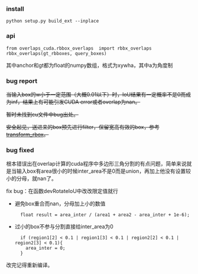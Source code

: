 ### install

```
python setup.py build_ext --inplace
```

### api

```
from overlaps_cuda.rbbox_overlaps  import rbbx_overlaps
rbbx_overlaps(gt_rbboxes, query_boxes)
```

其中anchor和gt都为float的numpy数组，格式为xywha，其中a为角度制

### bug report

~~当输入box的w小于一定范围（大概0.01以下）时，IoU结果有一定概率不是0而成为inf，结果上有可能引发CUDA error或者overlap为nan。~~

~~暂时未找到cu文件中bug出处。~~

~~安全起见，送进来的box预先进行filter，保留宽高有效的box，参考[transform_rbox](https://github.com/ming71/toolbox/blob/master/rotation/transform_rbox.py)。~~

### bug fixed

根本错误出在overlap计算的cuda程序中多边形三角分割的有点问题，简单来说就是当输入box有area很小的时候inter_area不是0而是union，再加上他没有设置较小的分母，就nan了。

fix bug：在函数devRotateIoU中改改限定值就行

* 避免box重合而nan，分母加上小的数值

  ```
    float result = area_inter / (area1 + area2 - area_inter + 1e-6);
  ```

* 过小的box不参与分割直接给inter_area为0

  ```
    if (region1[2] < 0.1 | region1[3] < 0.1 | region2[2] < 0.1 | region2[3] < 0.1){
      area_inter = 0;
    } 
  ```

改完记得重新编译。